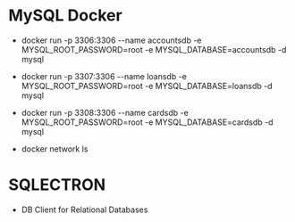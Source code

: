 # MySQL Docker
<!--This is a Docker command that runs a MySQL container.

Here's a breakdown of the options used:

docker run: This command runs a new container from the specified image.
-p 3306:3306: This option maps port 3306 on the host machine to port 3306 inside the container. This allows you to access the MySQL database from outside the container.
--name accountsdb: This option gives the container a name, which can be used to identify it later.
-e MYSQL_ROOT_PASSWORD=root: This option sets the root password for the MySQL database to "root".
-e MYSQL_DATABASE=accountsdb: This option creates a new database named "accountsdb" inside the MySQL container.
-d mysql: This option runs the container in detached mode (i.e., in the background) and specifies the image to use (in this case, the official MySQL image).
When you run this command, Docker will:

Pull the official MySQL image from Docker Hub (if it's not already cached locally).
Create a new container from the image.
Map port 3306 on the host machine to port 3306 inside the container.
Set the root password for the MySQL database to "root".
Create a new database named "accountsdb" inside the MySQL container.
Run the container in detached mode.
You can then access the MySQL database by connecting to localhost:3306 using a MySQL client (e.g., the mysql command-line tool).

Note that this command uses the official MySQL image, which is a good practice. However, you may want to consider using a custom image or a different database management system depending on your specific needs.-->
- docker run -p 3306:3306 --name accountsdb -e MYSQL_ROOT_PASSWORD=root -e MYSQL_DATABASE=accountsdb -d mysql
- docker run -p 3307:3306 --name loansdb -e MYSQL_ROOT_PASSWORD=root -e MYSQL_DATABASE=loansdb -d mysql
- docker run -p 3308:3306 --name cardsdb -e MYSQL_ROOT_PASSWORD=root -e MYSQL_DATABASE=cardsdb -d mysql

- docker network ls

# SQLECTRON
- DB Client for Relational Databases
